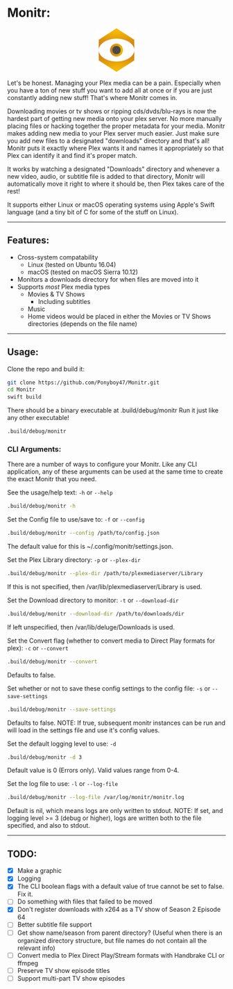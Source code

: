 # Monitr:

<p align="center"><img src="https://github.com/Ponyboy47/Monitr/blob/master/img/monitr.jpg" width=100 /></p>

Let's be honest. Managing your Plex media can be a pain. Especially when you have a ton of new stuff you want to add all at once or if you are just constantly adding new stuff! That's where Monitr comes in.

Downloading movies or tv shows or ripping cds/dvds/blu-rays is now the hardest part of getting new media onto your plex server. No more manually placing files or hacking together the proper metadata for your media. Monitr makes adding new media to your Plex server much easier. Just make sure you add new files to a designated "downloads" directory and that's all! Monitr puts it exactly where Plex wants it and names it appropriately so that Plex can identify it and find it's proper match.

It works by watching a designated "Downloads" directory and whenever a new video, audio, or subtitle file is added to that directory, Monitr will automatically move it right to where it should be, then Plex takes care of the rest!

It supports either Linux or macOS operating systems using Apple's Swift language (and a tiny bit of C for some of the stuff on Linux).

---

## Features:
* Cross-system compatability
  * Linux (tested on Ubuntu 16.04)
  * macOS (tested on macOS Sierra 10.12)
* Monitors a downloads directory for when files are moved into it
* Supports _most_ Plex media types
  * Movies & TV Shows
    * Including subtitles
  * Music
  * Home videos would be placed in either the Movies or TV Shows directories (depends on the file name)

---

## Usage:
Clone the repo and build it:
```bash
git clone https://github.com/Ponyboy47/Monitr.git
cd Monitr
swift build
```
There should be a binary executable at .build/debug/monitr
Run it just like any other executable!

```bash
.build/debug/monitr
```

### CLI Arguments:
There are a number of ways to configure your Monitr. Like any CLI application, any of these arguments can be used at the same time to create the exact Monitr that you need.

See the usage/help text:
`-h` or `--help`
```bash
.build/debug/monitr -h
```

Set the Config file to use/save to:
`-f` or `--config`
```bash
.build/debug/monitr --config /path/to/config.json
```
The default value for this is ~/.config/monitr/settings.json.

Set the Plex Library directory:
`-p` or `--plex-dir`
```bash
.build/debug/monitr --plex-dir /path/to/plexmediaserver/Library
```
If this is not specified, then /var/lib/plexmediaserver/Library is used.

Set the Download directory to monitor:
`-t` or `--download-dir`
```bash
.build/debug/monitr --download-dir /path/to/downloads/dir
```
If left unspecified, then /var/lib/deluge/Downloads is used.

Set the Convert flag (whether to convert media to Direct Play formats for plex):
`-c` or `--convert`
```bash
.build/debug/monitr --convert
```
Defaults to false.

Set whether or not to save these config settings to the config file:
`-s` or `--save-settings`
```bash
.build/debug/monitr --save-settings
```
Defaults to false.
  NOTE: If true, subsequent monitr instances can be run and will load in the settings file and use it's config values.

Set the default logging level to use:
`-d`
```bash
.build/debug/monitr -d 3
```
Default value is 0 (Errors only). Valid values range from 0-4.

Set the log file to use:
`-l` or `--log-file`
```bash
.build/debug/monitr --log-file /var/log/monitr/monitr.log
```
Default is nil, which means logs are only written to stdout.
  NOTE: If set, and logging level >= 3 (debug or higher), logs are written both to the file specified, and also to stdout.

---

## TODO:
- [x] Make a graphic
- [x] Logging
- [x] The CLI boolean flags with a default value of true cannot be set to false. Fix it.
- [ ] Do something with files that failed to be moved
- [x] Don't register downloads with x264 as a TV show of Season 2 Episode 64
- [ ] Better subtitle file support
- [ ] Get show name/season from parent directory? (Useful when there is an organized directory structure, but file names do not contain all the relevant info)
- [ ] Convert media to Plex Direct Play/Stream formats with Handbrake CLI or ffmpeg
- [ ] Preserve TV show episode titles
- [ ] Support multi-part TV show episodes
